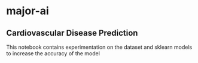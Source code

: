 # major-ai
## Cardiovascular Disease Prediction 

This notebook contains experimentation on the dataset and sklearn models to increase the accuracy of the model
